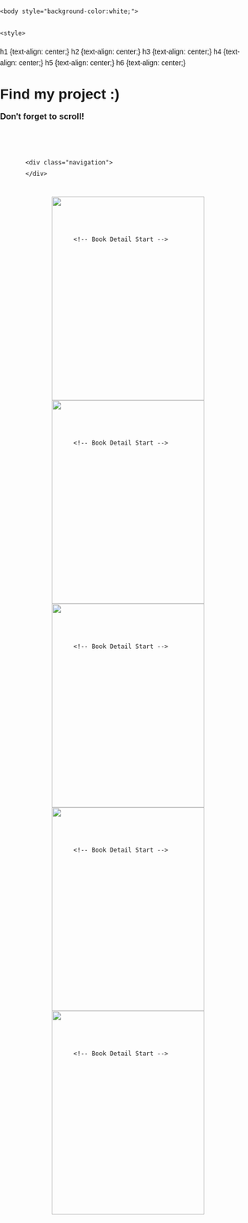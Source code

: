 
 <html> 
    <head>
    
    <body style="background-color:white;">
    
    <style>
h1 {text-align: center;}
h2 {text-align: center;}
h3 {text-align: center;}
h4 {text-align: center;}
h5 {text-align: center;}
h6 {text-align: center;}
</style>

<h1>Find my project :)</h1>
     <h3>Don't forget to scroll!</h3>


<head>


<!-- COLORS -->
<meta name="color:Background" content="#ffffff" />
<meta name="color:Text" content="#000000" />
<meta name="color:Content" content="#ffffff" />
<meta name="color:Gray" content="#dddddd" />
<meta name="color:Accent" content="#f09a75" />



<!-- SELECT -->
<meta name="select:Font Size" content="10px" title="Default">
<meta name="select:Font Size" content="9px" title="Small">
<meta name="select:Font Size" content="11px" title="Large">


<!-- SCRIPTS-->
<link href="https://fonts.googleapis.com/css?family=Muli:400,400i,700,700i" rel="stylesheet">


<!-- STYLESHEET-->
<style type="text/css">

/* --- SCROLLBAR --- */

::-webkit-scrollbar-thumb {background:{color:Accent};border:4px solid {color:Background};}

::-webkit-scrollbar {width:11px;border:5px solid {color:Background};border-right:5px solid {color:Background};background:{color:Gray};}

/* --- SELECTION ---*/
 
::-moz-selection {color:{color:Background};background:{color:Accent};opacity:1;}
 
::selection {color:{color:Background};background:{color:Accent};opacity:1;}



/* --- BODY --- */

body {
    margin: 0px;
    padding: 0px;
    font-family: 'Muli', sans-serif;
    color:{color:Text};
    font-size:{select:Font Size};
    line-height:155%;
    font-weight:normal;
    word-wrap:normal;
    text-align:left;
    background:{color:Background};
}

a {
    color:{color:Text};
    text-decoration:none;
    border:0;
    opacity:0.6;
    transition:0.3s ease-in-out;
    -webkit-transition:0.3s ease-in-out;
    -moz-transition:0.3s ease-in-out;
}

a:hover {opacity:1.0;}

b,strong {font-weight:700;}

.et {position:fixed;color:{color:Text};right:8px;bottom:8px;opacity:0.6;text-transform:uppercase;font-size:calc({select:Font Size} - 0.5px);z-index:10;}

/* --- CONTAINER --- */

.container {
    margin:0 auto;
    width:calc(100% - 100px);
    margin:35px 0px 50px 30px;
    padding:20px;
    background:{color:Background};
}

.block_top, .block_bottom {position:fixed;background:{color:Background};height:35px;width:100%;z-index:8;}

.block_top {top:0px;left:0px;}

.block_bottom {bottom:0px;left:0px;}


}

/* --- SIDEBAR --- */

.sidebar {
    margin:0 auto;
    width:680px;
    padding:20px;
    text-align:center;
    background:{color:Background};
}

.navigation {padding:20px 20px 0px 20px;}

.navigation a {
    text-transform:uppercase;
    margin:0px 10px;
    font-size:calc({select:Font Size} - 1px);
    font-weight:700;
    letter-spacing:0.5px;
    color:{color:Accent};
    opacity:1.0;
}

.navigation a:hover {opacity:0.7;}

/* --- BOOKS --- */

.books_container {
    margin:0 auto;
    width:calc(100% - 40px);
    padding:20px;
    text-align:center;
    background:{color:Background};
}

.book {
    display:inline-block;
    width:300px;
    height:400px;
    margin:0px 30px 0px 30px;
    transition:0.3s ease-in-out;
    -webkit-transition:0.3s ease-in-out;
    -moz-transition:0.3s ease-in-out;
}

.book_cover {
    position:relative;
    top:0px;
    margin-bottom:-340px;
    left:0px;
    width:300px;
    height:400px;
    background-color:{color:Content};
    z-index:1;
}

.book_cover img {width:300px;height:400px;}

.book_title {
    position:relative;
    top:340px;
    width:278px;
    padding:10px;
    text-align:center;
    background:{color:Content};
    border:1px solid {color:Gray};
    z-index:2;
}

.book_title h1 {text-transform:uppercase;font-size:calc({select:Font Size} + 3px);margin:0px 0px 10px 0px;}

.book_title h2 {text-transform:uppercase;font-size:calc({select:Font Size} + 1px);font-style:italic;margin:0px;color:{color:Accent};}

.book_detail {
    position:relative;
    top:-122px;
    margin-bottom:0px;
    left:0px;
    width:260px;
    height:360px;
    padding:20px;
    overflow:scroll;
    overflow-x:hidden;
    background:{color:Content};
    opacity:0;
    transition:0.3s ease-in-out;
    -webkit-transition:0.3s ease-in-out;
    -moz-transition:0.3s ease-in-out;
    z-index:2;
}

.book_detail:hover {opacity:1.0;}

.book_detail::-webkit-scrollbar-thumb {background:{color:Accent};border:3px solid {color:Background};}

.book_detail::-webkit-scrollbar {width:8px;border:0px solid {color:Background};border-right:0px solid {color:Background};background:{color:Background};}

.book_image img {height:150px;width:260px;}

.book_detail h1 {text-transform:uppercase;font-size:calc({select:Font Size} + 5px);margin:20px 0px 10px 0px;}

.book_links {text-align:center;margin:20px 0px 10px 0px;}

.book_links a {
    text-transform:uppercase;
    margin:0px 10px;
    font-size:calc({select:Font Size} - 1px);
    font-weight:700;
    letter-spacing:0.5px;
    transition:0.3s ease-in-out;
    -webkit-transition:0.3s ease-in-out;
    -moz-transition:0.3s ease-in-out;
    opacity:1.0;
}

.book_links a:hover {opacity:0.7}

</style>
<body>





<!-- START CONTAINER -->
<div class="container">






<!-- START HEADER -->
<div class="header"></div>




<!-- START HEADER -->
<div class="sidebar">
    
    
    <div class="navigation">
    </div>
    
</div>
<!-- END HEADER -->





<!-- START BOOKS CONTAINER -->
<div class="books_container">






<!--------------- START BOOKS BELOW --------------->




<!---------- START BOOK ---------->
<div class="book">
<!-- Cover Image -->
<div class="book_cover"><img src="https://wallpaperaccess.com/full/1227835.jpg" /></div>

<!-- Book Title Start -->
<!--
    <div class="book_title">
        <h1>Book Title</h1>
            <h2>Book Author</h2>
    </div>
    <!-- Book Title End -->
    
    <!-- Book Detail Start -->    
<div class="book_detail">

    <!-- Book Image -->
    <!--
    <div class="book_image"><img src="https://placehold.it/260X150"></div>
                
    <!-- Sypnosis -->  
    <h1>List-en to me</h1>
        In html, you can create ordered and unordered lists.
    <ol>
        <li>an</li>
        <li>ordered</li>
        <li>list</li>
    </ol>
    <ul>
        <li>an</li>
        <li>unordered</li>
        <li>list</li>
    </ul>
    
   
</div>
 <!-- Book Detail End -->
</div>
<!---------- END BOOK ---------->










<!---------- START BOOK ---------->
<div class="book">
<!-- Cover Image -->
<div class="book_cover"><img src="https://wallpaperaccess.com/full/1227835.jpg" /></div>

<!-- Book Title Start -->
<!--
    <div class="book_title">
        <h1>Book Title</h1>
            <h2>Book Author</h2>
    </div>
    <!-- Book Title End -->
    
    <!-- Book Detail Start -->    
<div class="book_detail">

    <!-- Book Image -->        
    <div class="book_image"><img src="https://images.theconversation.com/files/350865/original/file-20200803-24-50u91u.jpg?ixlib=rb-1.1.0&q=45&auto=format&w=1200&h=675.0&fit=crop"></div>
                
    <!-- Sypnosis -->  
    <h1></h1>
    You found a cute cat! Nice job!
    

   
</div>
 <!-- Book Detail End -->
</div>
<!---------- END BOOK ---------->










<!---------- START BOOK ---------->
<div class="book">
<!-- Cover Image -->
<div class="book_cover"><img src="https://wallpaperaccess.com/full/1227835.jpg" /></div>

<!-- Book Title Start -->
<!--
    <div class="book_title">
        <h1>Book Title</h1>
            <h2>Book Author</h2>
    </div>
    <!-- Book Title End -->
    
    <!-- Book Detail Start -->    
<div class="book_detail">

    <!-- Book Image -->
    <!--
    <div class="book_image"><img src="https://placehold.it/260X150"></div>
                
    <!-- Sypnosis -->  
    <h1>Be Bold (or Italics)</h1>
     <p>
    This is the default text. But it can be <b>bold</b> or <i>italic</i>. Did you know there are two types of bold and italic? 
    </p>
    <p>
    Though they look the same on your screen, this is <strong>bold text that is intended to convey importance</strong> and this is <em>italic text meant to be emphasized.</em>
    </p>
    

   
</div>
 <!-- Book Detail End -->
</div>
<!---------- END BOOK ---------->










<!---------- START BOOK ---------->
<div class="book">
<!-- Cover Image -->
<div class="book_cover"><img src="https://wallpaperaccess.com/full/1227835.jpg" /></div>

<!-- Book Title Start -->
<!--
    <div class="book_title">
        <h1>Book Title</h1>
            <h2>Book Author</h2>
    </div>
    <!-- Book Title End -->
    
    <!-- Book Detail Start -->    
<div class="book_detail">

    <!-- Book Image -->   
    <!--
    <div class="book_image"><img src="https://placehold.it/260X150"></div>
                
    <!-- Sypnosis -->  
    <h1>You found a video!</h1>
    <p>
    Well maybe you didn't want to find this one but at least I know how to embed videos now
    </p>
  <iframe width="250" height="130" src="https://www.youtube.com/embed/dQw4w9WgXcQ" title="YouTube video player" frameborder="0" allow="accelerometer; autoplay; clipboard-write; encrypted-media; gyroscope; picture-in-picture" allowfullscreen></iframe>

   
</div>
 <!-- Book Detail End -->
</div>
<!---------- END BOOK ---------->










<!---------- START BOOK ---------->
<div class="book">
<!-- Cover Image -->
<div class="book_cover"><img src="https://wallpaperaccess.com/full/1227835.jpg" /></div>

<!-- Book Title Start -->
<!--
    <div class="book_title">
        <h1>Book Title</h1>
            <h2>Book Author</h2>
    </div>
    <!-- Book Title End -->
    
    <!-- Book Detail Start -->    
<div class="book_detail">

    <!-- Book Image -->       
    <div class="book_image"><img src="https://images2.minutemediacdn.com/image/upload/c_fill,g_auto,h_1248,w_2220/v1555302188/shape/mentalfloss/booksbookshed.jpg?itok=J7NOaSj6"></div>
                
    <!-- Sypnosis   
    <h1>Synopsis</h1>
    I am not that great at coding in html. But here's an example of some italics and emphasized text.-->
    <h3>You found it!</h3>
    
    <h4>Use the link below to access my final project!</h4>
    
    <h5><a href="https://public-library.tumblr.com/">The password is: $$$</a></h5>
    

   
</div>
 <!-- Book Detail End -->
</div>
<!---------- END BOOK ---------->
    
    
    
    
    
    
</div>
<!-- END BOOKS CONTAINER -->

</div>
<!-- END CONTAINER -->

</body>
